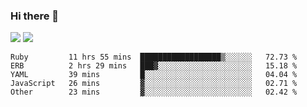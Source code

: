 ### Hi there 👋

<!--
**sasharevzin/sasharevzin** is a ✨ _special_ ✨ repository because its `README.md` (this file) appears on your GitHub profile.

Here are some ideas to get you started:

- 🔭 I’m currently working on ...
- 🌱 I’m currently learning ...
- 👯 I’m looking to collaborate on ...
- 🤔 I’m looking for help with ...
- 💬 Ask me about ...
- 📫 How to reach me: ...
- 😄 Pronouns: ...
- ⚡ Fun fact: ...
-->

![](https://yusufozturk.vercel.app/api?username=sasharevzin&hide_title=true&include_all_commits=true&count_private=true&show_icons=true) ![](https://yusufozturk.vercel.app/api/top-langs/?username=sasharevzin&layout=compact&langs_count=10&hide=apacheconf,coffeescript)

<!--START_SECTION:waka-->
```text
Ruby         11 hrs 55 mins  ██████████████████▒░░░░░░   72.73 % 
ERB          2 hrs 29 mins   ███▓░░░░░░░░░░░░░░░░░░░░░   15.18 % 
YAML         39 mins         █░░░░░░░░░░░░░░░░░░░░░░░░   04.04 % 
JavaScript   26 mins         ▓░░░░░░░░░░░░░░░░░░░░░░░░   02.71 % 
Other        23 mins         ▓░░░░░░░░░░░░░░░░░░░░░░░░   02.42 % 
```
<!--END_SECTION:waka-->
